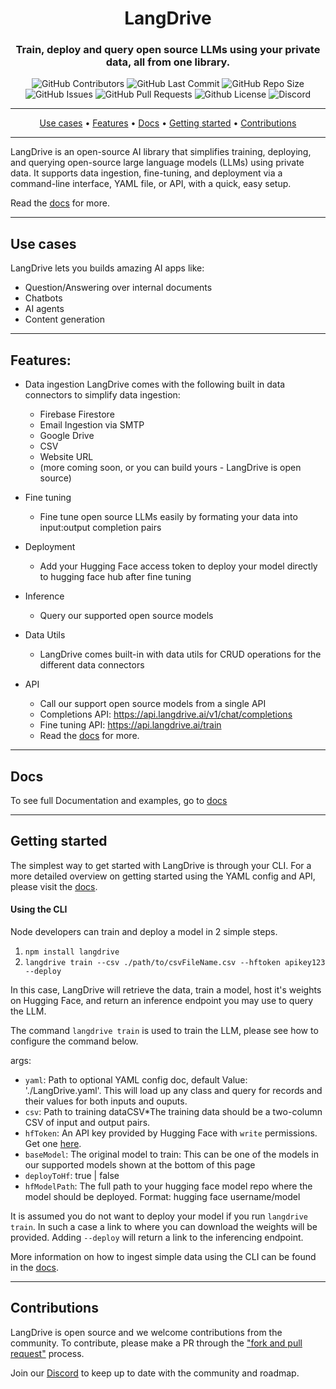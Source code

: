 <div align="center">

# LangDrive

### Train, deploy and query open source LLMs using your private data, all from one library.

<p>
<img alt="GitHub Contributors" src="https://img.shields.io/github/contributors/addy-ai/langdrive" />
<img alt="GitHub Last Commit" src="https://img.shields.io/github/last-commit/addy-ai/langdrive" />
<img alt="GitHub Repo Size" src="https://img.shields.io/github/repo-size/addy-ai/langdrive" />
<img alt="GitHub Issues" src="https://img.shields.io/github/issues/addy-ai/langdrive" />
<img alt="GitHub Pull Requests" src="https://img.shields.io/github/issues-pr/addy-ai/langdrive" />
<img alt="Github License" src="https://img.shields.io/badge/License-Apache-yellow.svg" />
<img alt="Discord" src="https://img.shields.io/discord/1057844886243643532?label=Discord&logo=discord&logoColor=white&style=plastic&color=d7b023)](https://discord.gg/G8eYmcaTTd" />
</p>

</div>

-----
<p align="center">
  <a href="#-use-cases">Use cases</a> •
  <a href="#-features">Features</a> •
  <a href="https://docs.langdrive.ai" target="_blank">Docs</a> •
  <a href="#-getting-started">Getting started</a> •
  <!-- <a href="#-tutorials" target="_blank">Tutorials</a> •
  <a href="#-tutorials" target="_blank">Blog</a> • -->
  <a href="#-contributions" target="_blank">Contributions</a>
</p>

-----

LangDrive is an open-source AI library that simplifies training, deploying, and querying open-source large language models (LLMs) using private data. It supports data ingestion, fine-tuning, and deployment via a command-line interface, YAML file, or API, with a quick, easy setup.

Read the [docs](https://docs.LangDrive.ai) for more.

-----

## Use cases

LangDrive lets you builds amazing AI apps like:

- Question/Answering over internal documents
- Chatbots
- AI agents
- Content generation

-----

## Features:

- Data ingestion
    LangDrive comes with the following built in data connectors to simplify data ingestion:
    - Firebase Firestore
    - Email Ingestion via SMTP
    - Google Drive
    - CSV
    - Website URL
    - (more coming soon, or you can build yours - LangDrive is open source)

- Fine tuning
    - Fine tune open source LLMs easily by formating your data into input:output completion pairs

- Deployment
    - Add your Hugging Face access token to deploy your model directly to hugging face hub after fine tuning

- Inference
    - Query our supported open source models

- Data Utils
    - LangDrive comes built-in with data utils for CRUD operations for the different data connectors

- API
    - Call our support open source models from a single API
    - Completions API: https://api.langdrive.ai/v1/chat/completions
    - Fine tuning API: https://api.langdrive.ai/train
    - Read the [docs](https://docs.LangDrive.ai) for more.

-----

## Docs
To see full Documentation and examples, go to [docs](https://docs.LangDrive.ai)

-----

## Getting started

The simplest way to get started with LangDrive is through your CLI. For a more detailed overview on getting started using the YAML config and API, please visit the [docs](https://docs.LangDrive.ai).


#### Using the CLI

Node developers can train and deploy a model in 2 simple steps. 

1. `npm install langdrive`
2. `langdrive train --csv ./path/to/csvFileName.csv --hftoken apikey123 --deploy`

In this case, LangDrive will retrieve the data, train a model, host it's weights on Hugging Face, and return an inference endpoint you may use to query the LLM.  
	
The command `langdrive train` is used to train the LLM, please see how to configure the command below.

args:

- `yaml`: Path to optional YAML config doc, default Value: './LangDrive.yaml'. This will load up any class and query for records and their values for both inputs and ouputs.
- `csv`: Path to training dataCSV*The training data should be a two-column CSV of input and output pairs.
- `hfToken`: An API key provided by Hugging Face with `write` permissions. Get one [here](https://huggingface.co/docs/hub/security-tokens).
- `baseModel`: The original model to train: This can be one of the models in our supported models shown at the bottom of this page
- `deployToHf`: true | false
- `hfModelPath`: The full path to your hugging face model repo where the model should be deployed. Format: hugging face username/model

It is assumed you do not want to deploy your model if you run `langdrive train`. In such a case a link to where you can download the weights will be provided. Adding `--deploy` will return a link to the inferencing endpoint.

More information on how to ingest simple data using the CLI can be found in the [docs](https://docs.LangDrive.ai).

-----

## Contributions

LangDrive is open source and we welcome contributions from the community. To contribute, please make a PR through the ["fork and pull request"](https://docs.github.com/en/get-started/quickstart/contributing-to-projects) process.

Join our [Discord](https://discord.gg/G8eYmcaTTd) to keep up to date with the community and roadmap. 

